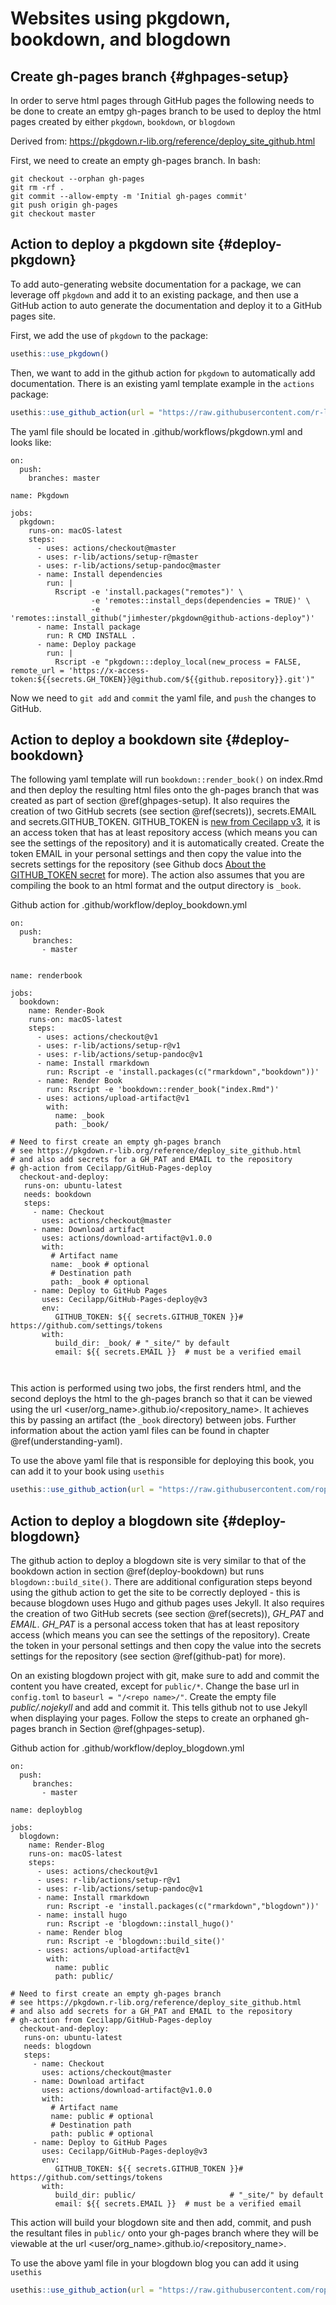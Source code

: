 # Websites using pkgdown, bookdown, and blogdown



## Create gh-pages branch {#ghpages-setup}

In order to serve html pages through GitHub pages the following needs to be done to create an emtpy gh-pages branch to be used to deploy the html pages created by either `pkgdown`, `bookdown`, or `blogdown`

Derived from: https://pkgdown.r-lib.org/reference/deploy_site_github.html

First, we need to create an empty gh-pages branch. In bash:
  
```
git checkout --orphan gh-pages
git rm -rf .
git commit --allow-empty -m 'Initial gh-pages commit'
git push origin gh-pages
git checkout master
```

## Action to deploy a pkgdown site {#deploy-pkgdown}

To add auto-generating website documentation for a package, we can leverage off `pkgdown` and add it to an existing package, and then use a GitHub action to auto generate the documentation and deploy it to a GitHub pages site.

First, we add the use of `pkgdown` to the package:


```r
usethis::use_pkgdown()
```

Then, we want to add in the github action for `pkgdown` to automatically add documentation. There is an existing yaml template example in the `actions` package:


```r
usethis::use_github_action(url = "https://raw.githubusercontent.com/r-lib/actions/master/examples/pkgdown.yaml")
```

The yaml file should be located in .github/workflows/pkgdown.yml and looks like:
```
on:
  push:
    branches: master

name: Pkgdown

jobs:
  pkgdown:
    runs-on: macOS-latest
    steps:
      - uses: actions/checkout@master
      - uses: r-lib/actions/setup-r@master
      - uses: r-lib/actions/setup-pandoc@master
      - name: Install dependencies
        run: |
          Rscript -e 'install.packages("remotes")' \
                  -e 'remotes::install_deps(dependencies = TRUE)' \
                  -e 'remotes::install_github("jimhester/pkgdown@github-actions-deploy")'
      - name: Install package
        run: R CMD INSTALL .
      - name: Deploy package
        run: |
          Rscript -e "pkgdown:::deploy_local(new_process = FALSE, remote_url = 'https://x-access-token:${{secrets.GH_TOKEN}}@github.com/${{github.repository}}.git')"
```


Now we need to `git add` and `commit` the yaml file, and `push` the changes to GitHub.

## Action to deploy a bookdown site {#deploy-bookdown}

The following yaml template will run `bookdown::render_book()` on index.Rmd and then deploy the resulting html files onto the gh-pages branch that was created as part of section \@ref(ghpages-setup). It also requires the creation of two GitHub secrets (see section \@ref(secrets)), secrets.EMAIL and secrets.GITHUB_TOKEN. GITHUB_TOKEN is [new from Cecilapp v3](https://github.com/Cecilapp/GitHub-Pages-deploy), it is an access token that has at least repository access (which means you can see the settings of the repository) and it is automatically created. Create the token EMAIL in your personal settings and then copy the value into the secrets settings for the repository (see Github docs [About the GITHUB_TOKEN secret](https://docs.github.com/en/actions/reference/authentication-in-a-workflow) for more). The action also assumes that you are compiling the book to an html format and the output directory is `_book`.

Github action for .github/workflow/deploy_bookdown.yml
```
on:
  push:
     branches:
       - master


name: renderbook

jobs:
  bookdown:
    name: Render-Book
    runs-on: macOS-latest
    steps:
      - uses: actions/checkout@v1
      - uses: r-lib/actions/setup-r@v1
      - uses: r-lib/actions/setup-pandoc@v1
      - name: Install rmarkdown
        run: Rscript -e 'install.packages(c("rmarkdown","bookdown"))'
      - name: Render Book
        run: Rscript -e 'bookdown::render_book("index.Rmd")'
      - uses: actions/upload-artifact@v1
        with:
          name: _book
          path: _book/
  
# Need to first create an empty gh-pages branch
# see https://pkgdown.r-lib.org/reference/deploy_site_github.html
# and also add secrets for a GH_PAT and EMAIL to the repository
# gh-action from Cecilapp/GitHub-Pages-deploy
  checkout-and-deploy:
   runs-on: ubuntu-latest
   needs: bookdown
   steps:
     - name: Checkout
       uses: actions/checkout@master
     - name: Download artifact
       uses: actions/download-artifact@v1.0.0
       with:
         # Artifact name
         name: _book # optional
         # Destination path
         path: _book # optional
     - name: Deploy to GitHub Pages
       uses: Cecilapp/GitHub-Pages-deploy@v3
       env:
          GITHUB_TOKEN: ${{ secrets.GITHUB_TOKEN }}# https://github.com/settings/tokens
       with:
          build_dir: _book/ # "_site/" by default
          email: ${{ secrets.EMAIL }}  # must be a verified email
              
    
``` 
This action is performed using two jobs, the first renders html, and the second deploys the html to the gh-pages branch so that it can be viewed using the url \<user/org_name>.github.io/\<repository_name>. It achieves this by passing an artifact (the `_book` directory) between jobs. Further information about the action yaml files can be found in chapter \@ref(understanding-yaml).

To use the above yaml file that is responsible for deploying this book, you can add it to your book using `usethis`

```r
usethis::use_github_action(url = "https://raw.githubusercontent.com/ropenscilabs/actions_sandbox/master/.github/workflows/deploy_bookdown.yml")
```


## Action to deploy a blogdown site {#deploy-blogdown}

The github action to deploy a blogdown site is very similar to that of the bookdown action in section \@ref(deploy-bookdown) but runs `blogdown::build_site()`. There are additional configuration steps beyond using the github action to get the site to be correctly deployed - this is because blogdown uses Hugo and github pages uses Jekyll. It also requires the creation of two GitHub secrets (see section \@ref(secrets)), _GH_PAT_ and _EMAIL_. _GH_PAT_ is a personal access token that has at least repository access (which means you can see the settings of the repository). Create the token in your personal settings and then copy the value into the secrets settings for the repository (see section \@ref(github-pat) for more).

On an existing blogdown project with git, make sure to add and commit the content you have created, except for `public/*`. Change the base url in `config.toml` to `baseurl = "/<repo name>/"`. Create the empty file _public/.nojekyll_ and add and commit it. This tells github not to use Jekyll when displaying your pages. Follow the steps to create an orphaned gh-pages branch in Section \@ref(ghpages-setup).

Github action for .github/workflow/deploy_blogdown.yml
```
on:
  push:
     branches:
       - master

name: deployblog

jobs:
  blogdown:
    name: Render-Blog
    runs-on: macOS-latest
    steps:
      - uses: actions/checkout@v1
      - uses: r-lib/actions/setup-r@v1
      - uses: r-lib/actions/setup-pandoc@v1
      - name: Install rmarkdown
        run: Rscript -e 'install.packages(c("rmarkdown","blogdown"))'
      - name: install hugo
        run: Rscript -e 'blogdown::install_hugo()'
      - name: Render blog
        run: Rscript -e 'blogdown::build_site()'
      - uses: actions/upload-artifact@v1
        with:
          name: public
          path: public/

# Need to first create an empty gh-pages branch
# see https://pkgdown.r-lib.org/reference/deploy_site_github.html
# and also add secrets for a GH_PAT and EMAIL to the repository
# gh-action from Cecilapp/GitHub-Pages-deploy
  checkout-and-deploy:
   runs-on: ubuntu-latest
   needs: blogdown
   steps:
     - name: Checkout
       uses: actions/checkout@master
     - name: Download artifact
       uses: actions/download-artifact@v1.0.0
       with:
         # Artifact name
         name: public # optional
         # Destination path
         path: public # optional
     - name: Deploy to GitHub Pages
       uses: Cecilapp/GitHub-Pages-deploy@v3
       env:
          GITHUB_TOKEN: ${{ secrets.GITHUB_TOKEN }}# https://github.com/settings/tokens
       with:
          build_dir: public/                     # "_site/" by default
          email: ${{ secrets.EMAIL }}  # must be a verified email 
```

This action will build your blogdown site and then add, commit, and push the resultant files in `public/` onto your gh-pages branch where they will be viewable at the url \<user/org_name>.github.io/\<repository_name>.

To use the above yaml file in your blogdown blog you can add it using `usethis`

```r
usethis::use_github_action(url = "https://raw.githubusercontent.com/ropenscilabs/actions_sandbox/master/.github/workflows/deploy_blogdown.yml")
```
